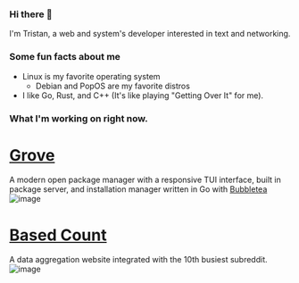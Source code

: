 ### Hi there 👋

I'm Tristan, a web and system's developer interested in text and networking.

### Some fun facts about me
- Linux is my favorite operating system
  - Debian and PopOS are my favorite distros
- I like Go, Rust, and C++ (It's like playing "Getting Over It" for me).

### What I'm working on right now.

# [Grove](https://github.com/tristanisham/grove)
A modern open package manager with a responsive TUI interface, built in package server, and installation manager written in Go with [Bubbletea](https://github.com/charmbracelet/bubbletea)
![image](https://user-images.githubusercontent.com/23124818/160960158-63d28322-64bb-4f55-b53f-8451d46918c8.png)

# [Based Count](https://basedcount.com)
A data aggregation website integrated with the 10th busiest subreddit.
![image](https://user-images.githubusercontent.com/23124818/160960372-a715d318-fbb3-4a1d-81c0-6e05db259e3e.png)

